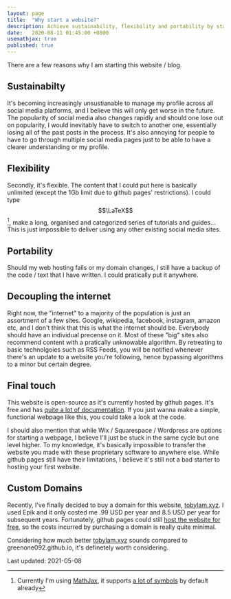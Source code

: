 ```yaml
---
layout: page
title:  "Why start a website?"
description: Achieve sustainability, flexibility and portability by starting a website
date:   2020-08-11 01:45:00 +0800
usemathjax: true
published: true
---
```


There are a few reasons why I am starting this website / blog.

## Sustainabilty

It's becoming increasingly unsustianable to manage my profile across all social media platforms, and I believe this will only get worse in the future. The popularity of social media also changes rapidly and should one lose out on popularity, I would inevitably have to switch to another one, essentially losing all of the past posts in the process. It's also annoying for people to have to go through multiple social media pages just to be able to have a clearer understanding or my profile. 

## Flexibility

Secondly, it's flexible. The content that I could put here is basically unlimited (except the 1Gb limit due to github pages' restrictions). I could type $$\LaTeX$$ [^mathjax], make a long, organised and categorized series of tutorials and guides... This is just impossible to deliver using any other existing social media sites.

## Portability

Should my web hosting fails or my domain changes, I still have a backup of the code / text that I have written. I could pratically put it anywhere. 

## Decoupling the internet

Right now, the "internet" to a majority of the population is just an assortment of a few sites. Google, wikipedia, facebook, instagram, amazon etc, and I don't think that this is what the internet should be. Everybody should have an individual precense on it. Most of these "big" sites also recommend content with a pratically unknowable algorithm. By retreating to basic technolgoies such as RSS Feeds, you will be notified whenever there's an update to a website you're following, hence bypassing algorithms to a minor but certain degree.

## Final touch

This website is open-source as it's currently hosted by github pages. It's free and has [quite a lot of documentation](https://docs.github.com/en/github/working-with-github-pages/creating-a-github-pages-site-with-jekyll). If you just wanna make a simple, functional webpage like this, you could take a look at the code. 

I should also mention that while Wix / Squarespace / Wordpress are options for starting a webpage, I believe I'll just be stuck in the same cycle but one level higher. To my knowledge, it's basically impossible to transfer the website you made with these proprietary software to anywhere else. While github pages still have their limitations, I believe it's still not a bad starter to hosting your first website.

## Custom Domains 

Recently, I've finally decided to buy a domain for this website, [tobylam.xyz](http://www.tobylam.xyz). I used Epik and it only costed me .99 USD per year and 8.5 USD per year for subsequent years. Fortunately, github pages could still [host the website for free](https://docs.github.com/en/pages/configuring-a-custom-domain-for-your-github-pages-site), so the costs incurred by purchasing a domain is really quite minimal. 

Considering how much better [tobylam.xyz](http://www.tobylam.xyz) sounds compared to greenone092.github.io, it's definetely worth considering. 

Last updated: 2021-05-08

[^mathjax]: Currently I'm using [MathJax](http://www.iangoodfellow.com/blog/jekyll/markdown/tex/2016/11/07/latex-in-markdown.html), it supports [a lot of symbols](http://docs.mathjax.org/en/v1.1-latest/tex.html#supported-latex-commands) by default already 